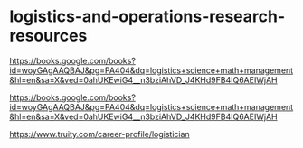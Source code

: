 # logistics-and-operations-research-resources

https://books.google.com/books?id=woyGAgAAQBAJ&pg=PA404&dq=logistics+science+math+management&hl=en&sa=X&ved=0ahUKEwiG4__n3bziAhVD_J4KHd9FB4IQ6AEIWjAH

https://books.google.com/books?id=woyGAgAAQBAJ&pg=PA404&dq=logistics+science+math+management&hl=en&sa=X&ved=0ahUKEwiG4__n3bziAhVD_J4KHd9FB4IQ6AEIWjAH

https://www.truity.com/career-profile/logistician



